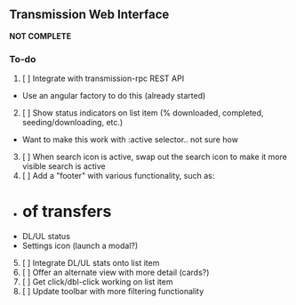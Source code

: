 ## Transmission Web Interface

**NOT COMPLETE**

### To-do

1. [ ] Integrate with transmission-rpc REST API
 * Use an angular factory to do this (already started)
2. [ ] Show status indicators on list item (% downloaded, completed, seeding/downloading, etc.)
 * Want to make this work with :active selector.. not sure how
3. [ ] When search icon is active, swap out the search icon to make it more visible search is active
4. [ ] Add a "footer" with various functionality, such as:
 * # of transfers
 * DL/UL status
 * Settings icon (launch a modal?)
5. [ ] Integrate DL/UL stats onto list item
6. [ ] Offer an alternate view with more detail (cards?)
7. [ ] Get click/dbl-click working on list item
8. [ ] Update toolbar with more filtering functionality
